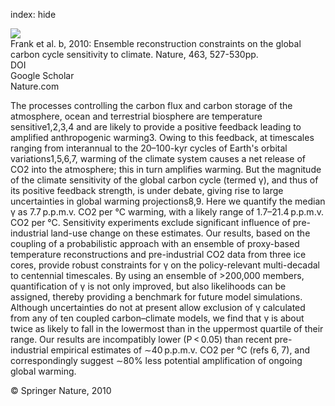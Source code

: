 index: hide

<div class="Citation">
    <div class="Citation-thumb CitationThumb-linked"  data-href="https://doi.org/10.1038/nature08769">
      <img src="https://static.claimspace.cloud/climate-study-static/refs/thumbs/5/Frank_et_al_2010b-thumb.png" />
    </div>

  <div class="Citation-body">
    <div class="Citation-text">Frank et al. b, 2010: Ensemble reconstruction constraints on the global carbon cycle sensitivity to climate. <span class="Article-journal">Nature, </span><span class="Article-volume">463, </span>527-530pp.</div>
    <div class="Citation-links">
      <div class="CitationLink" data-href="https://doi.org/10.1038/nature08769">
        <div class="CitationLink-icon CitationLink-Doi"></div>
        <div class="CitationLink-text">DOI</div>
      </div>
      <div class="CitationLink" data-href="https://scholar.google.com/scholar?q=10.1038/nature08769">
        <div class="CitationLink-icon CitationLink-Scholar"></div>
        <div class="CitationLink-text">Google Scholar</div>
      </div>
      <div class="CitationLink" data-href="http://www.nature.com/nature/journal/v463/n7280/suppinfo/nature08769_S1.html">
        <div class="CitationLink-icon CitationLink-Publisher"></div>
        <div class="CitationLink-text">Nature.com</div>
      </div>
    </div>
  </div>
</div>

The processes controlling the carbon flux and carbon storage of the atmosphere, ocean and terrestrial biosphere are temperature sensitive1,2,3,4 and are likely to provide a positive feedback leading to amplified anthropogenic warming3. Owing to this feedback, at timescales ranging from interannual to the 20–100-kyr cycles of Earth's orbital variations1,5,6,7, warming of the climate system causes a net release of CO2 into the atmosphere; this in turn amplifies warming. But the magnitude of the climate sensitivity of the global carbon cycle (termed γ), and thus of its positive feedback strength, is under debate, giving rise to large uncertainties in global warming projections8,9. Here we quantify the median γ as 7.7 p.p.m.v. CO2 per °C warming, with a likely range of 1.7–21.4 p.p.m.v. CO2 per °C. Sensitivity experiments exclude significant influence of pre-industrial land-use change on these estimates. Our results, based on the coupling of a probabilistic approach with an ensemble of proxy-based temperature reconstructions and pre-industrial CO2 data from three ice cores, provide robust constraints for γ on the policy-relevant multi-decadal to centennial timescales. By using an ensemble of >200,000 members, quantification of γ is not only improved, but also likelihoods can be assigned, thereby providing a benchmark for future model simulations. Although uncertainties do not at present allow exclusion of γ calculated from any of ten coupled carbon–climate models, we find that γ is about twice as likely to fall in the lowermost than in the uppermost quartile of their range. Our results are incompatibly lower (P < 0.05) than recent pre-industrial empirical estimates of ∼40 p.p.m.v. CO2 per °C (refs 6, 7), and correspondingly suggest ∼80% less potential amplification of ongoing global warming.

<div class="Citation-copy">
&copy; Springer Nature, 2010
</div>